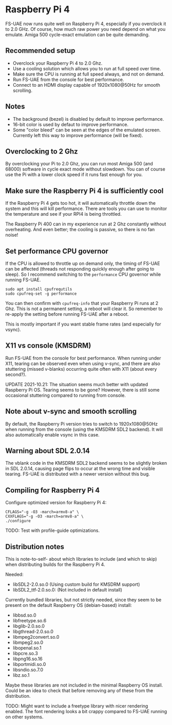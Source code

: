# Raspberry Pi 4

FS-UAE now runs quite well on Raspberry Pi 4, especially if you overclock it to
2.0 GHz. Of course, how much raw power you need depend on what you emulate.
Amiga 500 cycle-exact emulation can be quite demanding.

## Recommended setup

- Overclock your Raspberry Pi 4 to 2.0 Ghz.
- Use a cooling solution which allows you to run at full speed over time.
- Make sure the CPU is running at full speed always, and not on demand.
- Run FS-UAE from the console for best performance.
- Connect to an HDMI display capable of 1920x1080@50Hz for smooth scrolling.

## Notes

- The background (bezel) is disabled by default to improve performance.
- 16-bit color is used by defaut to improve performance.
- Some "color bleed" can be seen at the edges of the emulated screen. Currently
  left this way to improve performance (will be fixed).

## Overclocking to 2 Ghz

By overclocking your Pi to 2.0 Ghz, you can run most Amiga 500 (and 68000)
software in cycle exact mode without slowdown. You can of course use the Pi
with a lower clock speed if it runs fast enough for you.

## Make sure the Raspberry Pi 4 is sufficiently cool

If the Raspberry Pi 4 gets too hot, it will automatically throttle down the
system and this will kill performance. There are tools you can use to monitor
the temperature and see if your RPI4 is being throttled.

The Raspberry Pi 400 can in my experience run at 2 Ghz constantly without
overheating. And even better; the cooling is passive, so there is no fan noise!

## Set performance CPU governor

If the CPU is allowed to throttle up on demand only, the timing of FS-UAE can
be affected (threads not responding quickly enough after going to sleep). So I
recommend switching to the `performance` CPU governor while running FS-UAE.

    sudo apt install cpufrequtils
    sudo cpufreq-set -g performance

You can then confirm with `cpufreq-info` that your Raspberry Pi runs at 2 Ghz.
This is not a permanent setting, a reboot will clear it. So remember to
re-apply the setting before running FS-UAE after a reboot.

This is mostly important if you want stable frame rates (and especially for
vsync).

## X11 vs console (KMSDRM)

Run FS-UAE from the console for best performance. When running under X11,
tearing can be observed even when using v-sync, and there are also stuttering
(missed v-blanks) occurring quite often with X11 (about every second?).

UPDATE 2021-10.21: The situation seems much better with updated Raspberry Pi
OS. Tearing seems to be gone? However, there is still some occasional
stuttering compared to running from console.

## Note about v-sync and smooth scrolling

By default, the Raspberry Pi version tries to switch to 1920x1080@50Hz when
running from the console (using the KMSDRM SDL2 backend). It will also
automatically enable vsync in this case.

## Warning about SDL 2.0.14

The vblank code in the KMSDRM SDL2 backend seems to be slightly broken in SDL
2.0.14, causing page flips to occur at the wrong time and visible tearing.
FS-UAE is distributed with a newer version without this bug.

## Compiling for Raspberry Pi 4

Configure optimized version for Raspberry Pi 4:

    CFLAGS="-g -O3 -march=armv8-a" \
    CXXFLAGS="-g -O3 -march=armv8-a" \
    ./configure

TODO: Test with profile-guide optimizations.

## Distribution notes

This is note-to-self- about which libraries to include (and which to skip) when
distributing builds for the Raspberry Pi 4.

Needed:

- libSDL2-2.0.so.0 (Using custom build for KMSDRM support)
- libSDL2_ttf-2.0.so.0: (Not included in default install)

Currently bundled libraries, but not strictly needed, since they seem to be
present on the default Raspberry OS (debian-based) install:

- libbsd.so.0
- libfreetype.so.6
- libglib-2.0.so.0
- libgthread-2.0.so.0
- libmpeg2convert.so.0
- libmpeg2.so.0
- libopenal.so.1
- libpcre.so.3
- libpng16.so.16
- libportmidi.so.0
- libsndio.so.7.0
- libz.so.1

Maybe these libraries are not included in the minimal Raspberry OS install.
Could be an idea to check that before removing any of these from the
distribution.

TODO: Might want to include a freetype library with nicer rendering enabled.
The font rendering looks a bit crappy compared to FS-UAE running on other
systems.
